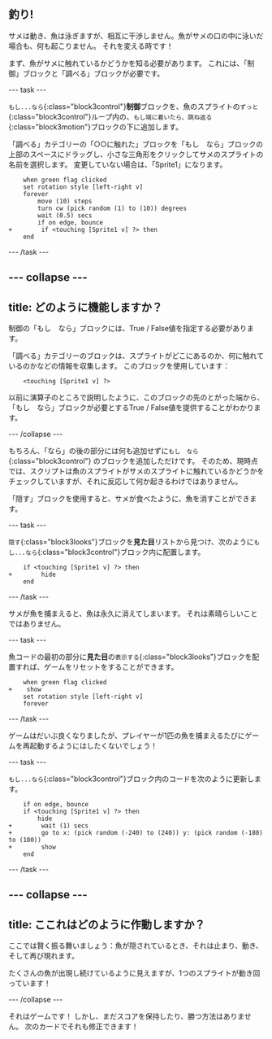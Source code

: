 ## 釣り!

サメは動き、魚は泳ぎますが、相互に干渉しません。魚がサメの口の中に泳いだ場合も、何も起こりません。 それを変える時です！

まず、魚がサメに触れているかどうかを知る必要があります。 これには、「制御」ブロックと「調べる」ブロックが必要です。

--- task ---

`もし...なら`{:class="block3control"}**制御**ブロックを、魚のスプライトの`ずっと`{:class="block3control"}ループ内の、`もし端に着いたら、跳ね返る`{:class="block3motion"}ブロックの下に追加します。

「調べる」カテゴリーの「○○に触れた」ブロックを「もし　なら」ブロックの上部のスペースにドラッグし、小さな三角形をクリックしてサメのスプライトの名前を選択します。 変更していない場合は、「Sprite1」になります。

```blocks3
    when green flag clicked
    set rotation style [left-right v]
    forever 
        move (10) steps
        turn cw (pick random (1) to (10)) degrees
        wait (0.5) secs
        if on edge, bounce
+        if <touching [Sprite1 v] ?> then
    end
```

--- /task ---

--- collapse ---
---
title: どのように機能しますか？
---

制御の「もし　なら」ブロックには、True / False値を指定する必要があります。

「調べる」カテゴリーのブロックは、スプライトがどこにあるのか、何に触れているのかなどの情報を収集します。 このブロックを使用しています：

```blocks3
    <touching [Sprite1 v] ?>
```

以前に演算子のところで説明したように、このブロックの先のとがった端から、「もし　なら」ブロックが必要とするTrue / False値を提供することがわかります。

--- /collapse ---

もちろん、「なら」の後の部分には何も追加せずに`もし　なら`{:class="block3control"} のブロックを追加しただけです。 そのため、現時点では、スクリプトは魚のスプライトがサメのスプライトに触れているかどうかをチェックしていますが、それに反応して何か起きるわけではありません。

「隠す」ブロックを使用すると、サメ​​が食べたように、魚を消すことができます。

--- task ---

`隠す`{:class="block3looks"}ブロックを**見た目**リストから見つけ、次のように`もし...なら`{:class="block3control"}ブロック内に配置します。

```blocks3
    if <touching [Sprite1 v] ?> then
+        hide
    end
```

--- /task ---

サメが魚を捕まえると、魚は永久に消えてしまいます。 それは素晴らしいことではありません。

--- task ---

魚コードの最初の部分に**見た目**の`表示する`{:class="block3looks"}ブロックを配置すれば、ゲームをリセットをすることができます。

```blocks3
    when green flag clicked
+    show
    set rotation style [left-right v]
    forever
```

--- /task ---

ゲームはだいぶ良くなりましたが、プレイヤーが1匹の魚を捕まえるたびにゲームを再起動するようにはしたくないでしょう！

--- task ---

`もし...なら`{:class="block3control"}ブロック内のコードを次のように更新します。

```blocks3
    if on edge, bounce
    if <touching [Sprite1 v] ?> then
        hide
+        wait (1) secs
+        go to x: (pick random (-240) to (240)) y: (pick random (-180) to (180))
+        show
    end
```

--- /task ---

--- collapse ---
---
title: ここれはどのように作動しますか？
---

ここでは賢く振る舞いましょう：魚が隠されているとき、それは止まり、動き、そして再び現れます。

たくさんの魚が出現し続けているように見えますが、1つのスプライトが動き回っています！

--- /collapse ---

それはゲームです！ しかし、まだスコアを保持したり、勝つ方法はありません。 次のカードでそれも修正できます！